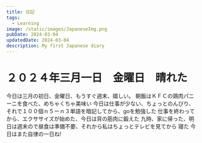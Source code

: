 ```yaml
---
title: 日記
tags:
  - Learning
image: /static/images/JapaneseImg.png
pubDate: 2024-03-04
updatedDate: 2024-03-04
description: My first Japanese diary
---
```


# ２０２４年三月一日　金曜日　晴れた
今日は三月の初日、金曜日、もうすぐ週末、嬉しい。
朝飯はＫＦＣの鶏肉パニーニを食べた、めちゃくちゃ美味い
今日は仕事が少ない、ちょっとのんびり、それで１００個ｎ５ーｎ３単語を暗記してから、goを勉強した
仕事を終わってから、エクササイズが始めた、今日は背の筋肉に鍛えた
九時、家に帰った、明日は週末ので昼食は準備不要、それから私はちょっとテレビを見てから
寝た
今日はまた自律の一日ね!
　　　　　　　　　　　　　　　　　　　　　　　